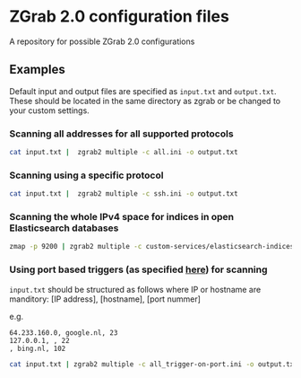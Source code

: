 # ZGrab 2.0 configuration files
A repository for possible ZGrab 2.0 configurations

## Examples
Default input and output files are specified as `input.txt` and `output.txt`. These should be located in the same directory as zgrab or be changed to your custom settings.

### Scanning all addresses for all supported protocols
``` bash
cat input.txt |  zgrab2 multiple -c all.ini -o output.txt
```

### Scanning using a specific protocol
``` bash
cat input.txt |  zgrab2 multiple -c ssh.ini -o output.txt
```

### Scanning the whole IPv4 space for indices in open Elasticsearch databases
``` bash
zmap -p 9200 | zgrab2 multiple -c custom-services/elasticsearch-indices.ini -o output.txt
```

### Using port based triggers (as specified [here](https://github.com/zmap/zgrab2#multiple-module-usage)) for scanning

`input.txt` should be structured as follows where IP or hostname are manditory:
[IP address], [hostname], [port nummer]

e.g. 
``` 
64.233.160.0, google.nl, 23
127.0.0.1, , 22
, bing.nl, 102
```

``` bash
cat input.txt | zgrab2 multiple -c all_trigger-on-port.ini -o output.txt --trigger
```
